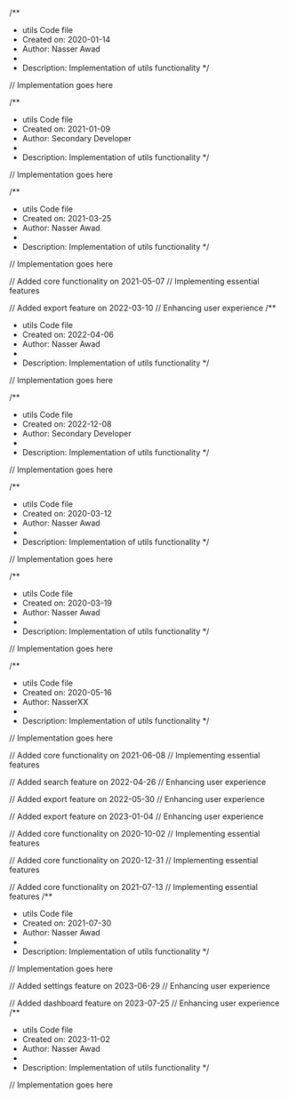 /**
 * utils Code file
 * Created on: 2020-01-14
 * Author: Nasser Awad
 *
 * Description: Implementation of utils functionality
 */
 
// Implementation goes here

/**
 * utils Code file
 * Created on: 2021-01-09
 * Author: Secondary Developer
 *
 * Description: Implementation of utils functionality
 */
 
// Implementation goes here

/**
 * utils Code file
 * Created on: 2021-03-25
 * Author: Nasser Awad
 *
 * Description: Implementation of utils functionality
 */
 
// Implementation goes here


// Added core functionality on 2021-05-07
// Implementing essential features

// Added export feature on 2022-03-10
// Enhancing user experience
/**
 * utils Code file
 * Created on: 2022-04-06
 * Author: Nasser Awad
 *
 * Description: Implementation of utils functionality
 */
 
// Implementation goes here

/**
 * utils Code file
 * Created on: 2022-12-08
 * Author: Secondary Developer
 *
 * Description: Implementation of utils functionality
 */
 
// Implementation goes here

/**
 * utils Code file
 * Created on: 2020-03-12
 * Author: Nasser Awad
 *
 * Description: Implementation of utils functionality
 */
 
// Implementation goes here

/**
 * utils Code file
 * Created on: 2020-03-19
 * Author: Nasser Awad
 *
 * Description: Implementation of utils functionality
 */
 
// Implementation goes here

/**
 * utils Code file
 * Created on: 2020-05-16
 * Author: NasserXX
 *
 * Description: Implementation of utils functionality
 */
 
// Implementation goes here


// Added core functionality on 2021-06-08
// Implementing essential features

// Added search feature on 2022-04-26
// Enhancing user experience

// Added export feature on 2022-05-30
// Enhancing user experience

// Added export feature on 2023-01-04
// Enhancing user experience

// Added core functionality on 2020-10-02
// Implementing essential features

// Added core functionality on 2020-12-31
// Implementing essential features

// Added core functionality on 2021-07-13
// Implementing essential features
/**
 * utils Code file
 * Created on: 2021-07-30
 * Author: Nasser Awad
 *
 * Description: Implementation of utils functionality
 */
 
// Implementation goes here


// Added settings feature on 2023-06-29
// Enhancing user experience

// Added dashboard feature on 2023-07-25
// Enhancing user experience
/**
 * utils Code file
 * Created on: 2023-11-02
 * Author: Nasser Awad
 *
 * Description: Implementation of utils functionality
 */
 
// Implementation goes here

